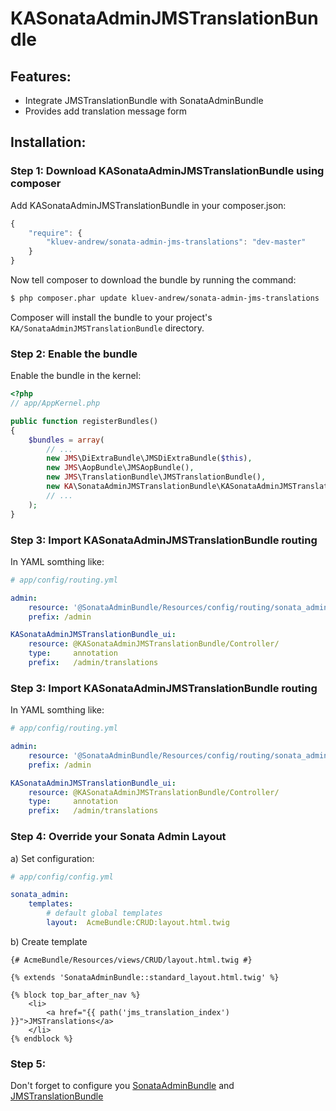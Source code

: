 KASonataAdminJMSTranslationBundle
====================

Features:
--------------
- Integrate JMSTranslationBundle with SonataAdminBundle
- Provides add translation message form

Installation:
--------------

### Step 1: Download KASonataAdminJMSTranslationBundle using composer

Add KASonataAdminJMSTranslationBundle in your composer.json:

```js
{
    "require": {
        "kluev-andrew/sonata-admin-jms-translations": "dev-master"
    }
}
```

Now tell composer to download the bundle by running the command:

``` bash
$ php composer.phar update kluev-andrew/sonata-admin-jms-translations
```

Composer will install the bundle to your project's `KA/SonataAdminJMSTranslationBundle` directory.

### Step 2: Enable the bundle

Enable the bundle in the kernel:

``` php
<?php
// app/AppKernel.php

public function registerBundles()
{
    $bundles = array(
        // ...
        new JMS\DiExtraBundle\JMSDiExtraBundle($this),
        new JMS\AopBundle\JMSAopBundle(),
        new JMS\TranslationBundle\JMSTranslationBundle(),
        new KA\SonataAdminJMSTranslationBundle\KASonataAdminJMSTranslationBundle(),
        // ...
    );
}
```

### Step 3: Import KASonataAdminJMSTranslationBundle routing

In YAML somthing like:

``` yaml
# app/config/routing.yml

admin:
    resource: '@SonataAdminBundle/Resources/config/routing/sonata_admin.xml'
    prefix: /admin

KASonataAdminJMSTranslationBundle_ui:
    resource: @KASonataAdminJMSTranslationBundle/Controller/
    type:     annotation
    prefix:   /admin/translations
```

### Step 3: Import KASonataAdminJMSTranslationBundle routing

In YAML somthing like:

``` yaml
# app/config/routing.yml

admin:
    resource: '@SonataAdminBundle/Resources/config/routing/sonata_admin.xml'
    prefix: /admin

KASonataAdminJMSTranslationBundle_ui:
    resource: @KASonataAdminJMSTranslationBundle/Controller/
    type:     annotation
    prefix:   /admin/translations
```

### Step 4: Override your Sonata Admin Layout

a) Set configuration:

``` yaml
# app/config/config.yml

sonata_admin:
    templates:
        # default global templates
        layout:  AcmeBundle:CRUD:layout.html.twig
```

b) Create template
```
{# AcmeBundle/Resources/views/CRUD/layout.html.twig #}

{% extends 'SonataAdminBundle::standard_layout.html.twig' %}

{% block top_bar_after_nav %}
    <li>
        <a href="{{ path('jms_translation_index') }}">JMSTranslations</a>
    </li>
{% endblock %}
```

### Step 5:
Don't forget to configure you [SonataAdminBundle](https://github.com/sonata-project/SonataAdminBundle) and [JMSTranslationBundle](https://github.com/schmittjoh/JMSTranslationBundle)

